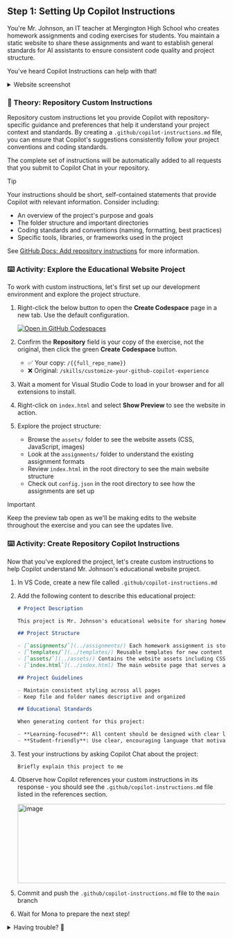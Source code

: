 ## Step 1: Setting Up Copilot Instructions

You're Mr. Johnson, an IT teacher at Mergington High School who creates homework assignments and coding exercises for students. You maintain a static website to share these assignments and want to establish general standards for AI assistants to ensure consistent code quality and project structure.

You've heard Copilot Instructions can help with that!

<details>
<summary>Website screenshot</summary><br/>

You will run this website in the first activity!

<img width="1122" height="784" alt="image" src="https://github.com/user-attachments/assets/d8551981-a90d-4a83-b11b-6e337d7896a1" />

</details>

### 📖 Theory: Repository Custom Instructions

Repository custom instructions let you provide Copilot with repository-specific guidance and preferences that help it understand your project context and standards. By creating a `.github/copilot-instructions.md` file, you can ensure that Copilot's suggestions consistently follow your project conventions and coding standards.

The complete set of instructions will be automatically added to all requests that you submit to Copilot Chat in your repository.

> [!TIP]
> Your instructions should be short, self-contained statements that provide Copilot with relevant information. Consider including:
>
> - An overview of the project's purpose and goals
> - The folder structure and important directories
> - Coding standards and conventions (naming, formatting, best practices)
> - Specific tools, libraries, or frameworks used in the project
>
> See [GitHub Docs: Add repository instructions](https://docs.github.com/en/copilot/how-tos/custom-instructions/adding-repository-custom-instructions-for-github-copilot) for more information.

### ⌨️ Activity: Explore the Educational Website Project

To work with custom instructions, let's first set up our development environment and explore the project structure.

1. Right-click the below button to open the **Create Codespace** page in a new tab. Use the default configuration.

   [![Open in GitHub Codespaces](https://github.com/codespaces/badge.svg)](https://codespaces.new/{{full_repo_name}}?quickstart=1)

1. Confirm the **Repository** field is your copy of the exercise, not the original, then click the green **Create Codespace** button.

   - ✅ Your copy: `/{{full_repo_name}}`
   - ❌ Original: `/skills/customize-your-github-copilot-experience`

1. Wait a moment for Visual Studio Code to load in your browser and for all extensions to install.

1. Right-click on `index.html` and select **Show Preview** to see the website in action.

1. Explore the project structure:
   - Browse the `assets/` folder to see the website assets (CSS, JavaScript, images)
   - Look at the `assignments/` folder to understand the existing assignment formats
   - Review `index.html` in the root directory to see the main website structure
   - Check out `config.json` in the root directory to see how the assignments are set up

> [!IMPORTANT]
> Keep the preview tab open as we'll be making edits to the website throughout the exercise and you can see the updates live.

### ⌨️ Activity: Create Repository Copilot Instructions

Now that you've explored the project, let's create custom instructions to help Copilot understand Mr. Johnson's educational website project.

1. In VS Code, create a new file called `.github/copilot-instructions.md`

1. Add the following content to describe this educational project:

   ```markdown
   # Project Description

   This project is Mr. Johnson's educational website for sharing homework assignments and coding exercises with students. Students can browse, view, and download assignments directly from the portal.

   ## Project Structure

   - [`assignments/`](../assignments/) Each homework assignment is stored in its own subfolder with a consistent structure.
   - [`templates/`](../templates/) Reusable templates for new content
   - [`assets/`](../assets/) Contains the website assets including CSS, JavaScript, images, and configuration files
   - [`index.html`](../index.html) The main website page that serves as a static portal for browsing and viewing assignments. Content is configurable via [`config.json`](../config.json) file to dynamically generate assignment lists and details.

   ## Project Guidelines

   - Maintain consistent styling across all pages
   - Keep file and folder names descriptive and organized

   ## Educational Standards

   When generating content for this project:

   - **Learning-focused**: All content should be designed with clear learning objectives and appropriate difficulty levels
   - **Student-friendly**: Use clear, encouraging language that motivates students
   ```

1. Test your instructions by asking Copilot Chat about the project:

   ```text
   Briefly explain this project to me
   ```

1. Observe how Copilot references your custom instructions in its response - you should see the `.github/copilot-instructions.md` file listed in the references section.

   <img width="504" height="183" alt="image" src="https://github.com/user-attachments/assets/2214ed9e-c165-4440-a23e-d2d33c0231a9" />

1. Commit and push the `.github/copilot-instructions.md` file to the `main` branch

1. Wait for Mona to prepare the next step!

<details>
<summary>Having trouble? 🤷</summary><br/>

- The `.github/copilot-instructions.md` file should be at the root of the `.github` folder
- Make sure you commited and pushed the changes.

</details>
